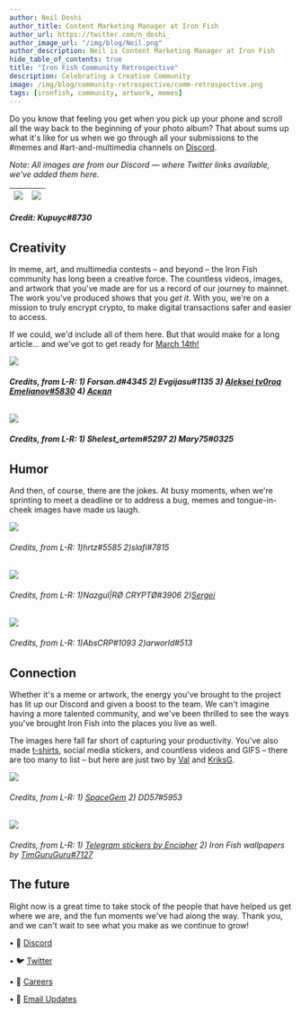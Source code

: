 ```yaml
---
author: Neil Doshi
author_title: Content Marketing Manager at Iron Fish
author_url: https://twitter.com/n_doshi_
author_image_url: "/img/blog/Neil.png"
author_description: Neil is Content Marketing Manager at Iron Fish
hide_table_of_contents: true
title: "Iron Fish Community Retrospective"
description: Celebrating a Creative Community
image: /img/blog/community-retrospective/comm-retrospective.png
tags: [ironfish, community, artwork, memes]
---
```


Do you know that feeling you get when you pick up your phone and scroll all the way back to the beginning of your photo album? That about sums up what it's like for us when we go through all your submissions to the #memes and #art-and-multimedia channels on [Discord](https://discord.ironfish.network/).

*Note: All images are from our Discord — where Twitter links available, we've added them here.*

| ![](/img/blog/community-retrospective/kupuyc-2-2-22-fishgif.png) | ![](/img/blog/community-retrospective/fish33.gif) |
|---|---|
###### **Credit: Kupuyc#8730**

## Creativity
In meme, art, and multimedia contests – and beyond – the Iron Fish community has long been a creative force. The countless videos, images, and artwork that you've made are for us a record of our journey to mainnet. The work you've produced shows that you _get it_. With you, we're on a mission to truly encrypt crypto, to make digital transactions safer and easier to access.

If we could, we'd include all of them here. But that would make for a long article… and we've got to get ready for [March 14th!](https://twitter.com/ironfishcrypto/status/1630301248695017475)

![](/img/blog/community-retrospective/Panel.png)
###### **Credits, from L-R: 1) Forsan.d#4345 2) Evgijasu#1135 3) [Aleksei tv0roq Emelianov#5830](https://twitter.com/tv0roqTV/status/1497208142182105094?s=20&t=O8JHixU4UBIiSYBzKK14RA) 4) [Аскал](https://twitter.com/askatariko/status/1523272823862874112?s=20&t=xs3_8XA0foT0h7ceqY0miw)**

![](/img/blog/community-retrospective/Explainers.png)
###### **Credits, from L-R: 1) Shelest_artem#5297 2) Mary75#0325**

## Humor
And then, of course, there are the jokes. At busy moments, when we're sprinting to meet a deadline or to address a bug, memes and tongue-in-cheek images have made us laugh. 

![](/img/blog/community-retrospective/Row1.png)
###### Credits, from L-R: 1)hrtz#5585 2)slafi#7815
![](/img/blog/community-retrospective/Row2.png)
###### Credits, from L-R: 1)Nazgul|RØ CRYPTØ#3906 2)[Sergei](https://twitter.com/ZUUAtqCvqoKX1vR/status/1621040521652350977?s=20&t=r5ShaPBxfJOKnKdCt-j_fw)
![](/img/blog/community-retrospective/Row3.png)
###### Credits, from L-R: 1)AbsCRP#1093 2)arworld#513

## Connection
Whether it's a meme or artwork, the energy you've brought to the project has lit up our Discord and given a boost to the team. We can't imagine having a more talented community, and we've been thrilled to see the ways you've brought Iron Fish into the places you live as well.

The images here fall far short of capturing your productivity. You've also made [t-shirts](https://twitter.com/sho_winner/status/1496402048530763781?s=20&t=NDPJjyQDrxFOxhwGT9SUvg), social media stickers, and countless videos and GIFS – there are too many to list – but here are just two by [Val](https://twitter.com/Val_Savchuk/status/1495757652139388929?t=d7GgFuj9mcMiCEP6dUDGiw&s=19) and [KriksG](https://twitter.com/KriksG/status/1495051057373798403?s=20&t=OT89B6vgevYfX4RihyLMoA).

![](/img/blog/community-retrospective/Row4.png)
###### Credits, from L-R: 1) [SpaceGem](https://twitter.com/SpaceGemBlog/status/1573406920563621888) 2) DD57#5953

![](/img/blog/community-retrospective/Row6.png)
###### Credits, from L-R: 1) [Telegram stickers by Encipher](https://twitter.com/encipher4836/status/1494822613750890497?s=20&t=WTTobXbY0NlT0FNjNk_bBg) 2) Iron Fish wallpapers by [TimGuruGuru#7127](https://twitter.com/timguruguru/status/1494791266827182087?s=20&t=3MR76Oaq9Z1MmE8GUjlpew)

## The future

Right now is a great time to take stock of the people that have helped us get where we are, and the fun moments we've had along the way. Thank you, and we can't wait to see what you make as we continue to grow!





• 🎤 [Discord](https://discord.ironfish.network)

• 🐦 [Twitter](https://twitter.com/ironfishcrypto)

• 🚀 [Careers](https://ironfish.network/careers)

• 📧 [Email Updates](https://ironfish.network/#email-signup)

